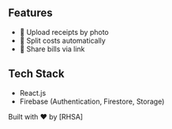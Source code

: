 ## Features
- 📸 Upload receipts by photo
- 🔢 Split costs automatically
- 🔗 Share bills via link

## Tech Stack
- React.js
- Firebase (Authentication, Firestore, Storage)

Built with ❤️ by [RHSA]
